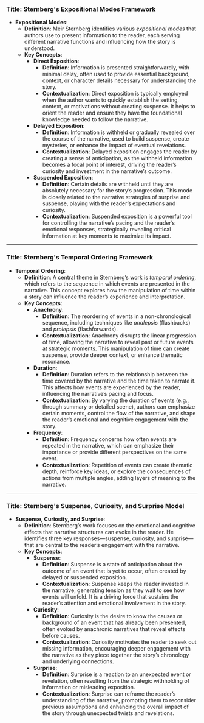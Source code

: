 
### Title: **Sternberg's Expositional Modes Framework**
- **Expositional Modes**:
  - **Definition**: Meir Sternberg identifies various *expositional modes* that authors use to present information to the reader, each serving different narrative functions and influencing how the story is understood.
  - **Key Concepts**:
    - **Direct Exposition**:
      - **Definition**: Information is presented straightforwardly, with minimal delay, often used to provide essential background, context, or character details necessary for understanding the story.
      - **Contextualization**: Direct exposition is typically employed when the author wants to quickly establish the setting, context, or motivations without creating suspense. It helps to orient the reader and ensure they have the foundational knowledge needed to follow the narrative.
    - **Delayed Exposition**:
      - **Definition**: Information is withheld or gradually revealed over the course of the narrative, used to build suspense, create mysteries, or enhance the impact of eventual revelations.
      - **Contextualization**: Delayed exposition engages the reader by creating a sense of anticipation, as the withheld information becomes a focal point of interest, driving the reader’s curiosity and investment in the narrative’s outcome.
    - **Suspended Exposition**:
      - **Definition**: Certain details are withheld until they are absolutely necessary for the story’s progression. This mode is closely related to the narrative strategies of surprise and suspense, playing with the reader’s expectations and curiosity.
      - **Contextualization**: Suspended exposition is a powerful tool for controlling the narrative’s pacing and the reader’s emotional responses, strategically revealing critical information at key moments to maximize its impact.

***

### Title: **Sternberg's Temporal Ordering Framework**
- **Temporal Ordering**:
  - **Definition**: A central theme in Sternberg’s work is *temporal ordering*, which refers to the sequence in which events are presented in the narrative. This concept explores how the manipulation of time within a story can influence the reader’s experience and interpretation.
  - **Key Concepts**:
    - **Anachrony**:
      - **Definition**: The reordering of events in a non-chronological sequence, including techniques like *analepsis* (flashbacks) and *prolepsis* (flashforwards).
      - **Contextualization**: Anachrony disrupts the linear progression of time, allowing the narrative to reveal past or future events at strategic moments. This manipulation of time can create suspense, provide deeper context, or enhance thematic resonance.
    - **Duration**:
      - **Definition**: Duration refers to the relationship between the time covered by the narrative and the time taken to narrate it. This affects how events are experienced by the reader, influencing the narrative’s pacing and focus.
      - **Contextualization**: By varying the duration of events (e.g., through summary or detailed scene), authors can emphasize certain moments, control the flow of the narrative, and shape the reader’s emotional and cognitive engagement with the story.
    - **Frequency**:
      - **Definition**: Frequency concerns how often events are repeated in the narrative, which can emphasize their importance or provide different perspectives on the same event.
      - **Contextualization**: Repetition of events can create thematic depth, reinforce key ideas, or explore the consequences of actions from multiple angles, adding layers of meaning to the narrative.

***

### Title: **Sternberg's Suspense, Curiosity, and Surprise Model**
- **Suspense, Curiosity, and Surprise**:
  - **Definition**: Sternberg’s work focuses on the emotional and cognitive effects that narrative structures can evoke in the reader. He identifies three key responses—suspense, curiosity, and surprise—that are central to the reader’s engagement with the narrative.
  - **Key Concepts**:
    - **Suspense**:
      - **Definition**: Suspense is a state of anticipation about the outcome of an event that is yet to occur, often created by delayed or suspended exposition.
      - **Contextualization**: Suspense keeps the reader invested in the narrative, generating tension as they wait to see how events will unfold. It is a driving force that sustains the reader’s attention and emotional involvement in the story.
    - **Curiosity**:
      - **Definition**: Curiosity is the desire to know the causes or background of an event that has already been presented, often evoked by anachronic narratives that reveal effects before causes.
      - **Contextualization**: Curiosity motivates the reader to seek out missing information, encouraging deeper engagement with the narrative as they piece together the story’s chronology and underlying connections.
    - **Surprise**:
      - **Definition**: Surprise is a reaction to an unexpected event or revelation, often resulting from the strategic withholding of information or misleading exposition.
      - **Contextualization**: Surprise can reframe the reader’s understanding of the narrative, prompting them to reconsider previous assumptions and enhancing the overall impact of the story through unexpected twists and revelations.
